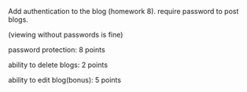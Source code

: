 Add authentication to the blog (homework 8). require password to post blogs.

(viewing without passwords is fine)

password protection: 8 points

ability to delete blogs: 2 points

ability to edit blog(bonus): 5 points
